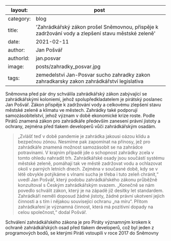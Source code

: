 

| layout:   | post                                                         |
| --------- | ------------------------------------------------------------ |
| category: | blog                                                         |
| title:    | 'Zahrádkářský zákon prošel Sněmovnou, přispěje k zadržování vody a zlepšení stavu městské zeleně' |
| date:     | 2021-02-11                                                   |
| author:   | Jan Pošvář                                                   |
| authorId: | jan.posvar                                                   |
| image:    | posts/zahradky_posvar.jpg                                    |
| tags:     | zemedelstvi Jan-Posvar sucho zahradky zakon zahradkarsky zakon zahrádkářství legislativa |

Sněmovna před pár dny schválila zahrádkářský zákon zabývající se zahrádkářskými koloniemi, jehož spolupředkladatelem je pirátský poslanec Jan Pošvář. Zákon přispěje k zadržování vody a celkovému zlepšení stavu městské zeleně a klimatu ve městech. Zahrádky také podporují samozásobitelství, jehož význam v době ekonomické krize roste. Podle Pirátů znamená zákon pro zahrádkáře především zanesení právní jistoty a ochrany, zejména před tlakem developerů vůči zahrádkářským osadám.

> „Zvlášť teď v době pandemie je zahrádka jakousi oázou klidu a bezpečnou zónou. Nesmíme pak zapomínat na přínosy, jež pro zahrádkáře znamená možnost samozásobit se na zahrádce potravinami. V krajním případě jde o schopnost zahrádky zcela v tomto ohledu nahradit trh. Zahrádkářské osady jsou součástí systému městské zeleně, pomáhají tak ve městě zadržovat vodu a ochlazovat okolí v parných letních dnech. Zejména v současné době, kdy se v létě obvykle potýkáme s vlnami sucha je třeba i tuto zeleň chránit,“ uvedl Jan Pošvář, který podobu zahrádkářského zákonu průběžně konzultoval s Českým zahrádkářským svazem. „Konečně se nám povedlo schválit zákon, který je na západě již desítky let standardem. Zahrádkáři neměli doposud žádné jistoty, žádné právní ukotvení jejich činnosti a s tím i nějakou související ochranu „na míru“. Přitom zahrádkaření je významná činnost, která má pozitivní dopady na celou společnost,“ dodal Pošvář.

Schválení zahrádkářského zákona je pro Piráty významným krokem k ochraně zahrádkářských osad před tlakem developerů, což byl jeden z programových bodů, se kterými Piráti vstoupili v roce 2017 do Sněmovny
